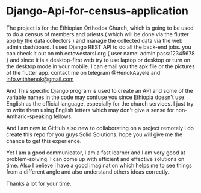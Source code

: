 # Django-Api-for-census-application

The project is for the Ethiopian Orthodox Church, which is going to be used to do a census of members and priests ( which will be done via the flutter app by the data collectors ) and manage the collected data via the web admin dashboard. I used Django REST API to do all the back-end jobs. you can check it out on mh.eotcwestarsi.org { user name: admin pass:12345678 } and since it is a desktop-first web try to use laptop or desktop or turn on the desktop mode in your mobile. I can email you the apk file or the pictures of the flutter app.
contact me on telegram @HenokAayele
and info.withhenok@gmail.com

And This specific Django program is used to create an API and some of the variable names in the code may confuse you since Ethiopia doesn't use English as the official language, especially for the church services. I just try to write them using English letters which may don't give a sense for non-Amharic-speaking fellows.

And I am new to GitHub also new to collaborating on a project remotely I do create this repo for you guys Solid Solutions. hope you will give me the chance to get this experience.

Yet I am a good communicator, I am a fast learner and I am very good at problem-solving. I can come up with efficient and effective solutions on time. Also I believe i have a good imagination which helps me to see things from a different angle and also understand others ideas correctly.

Thanks a lot for your time.
